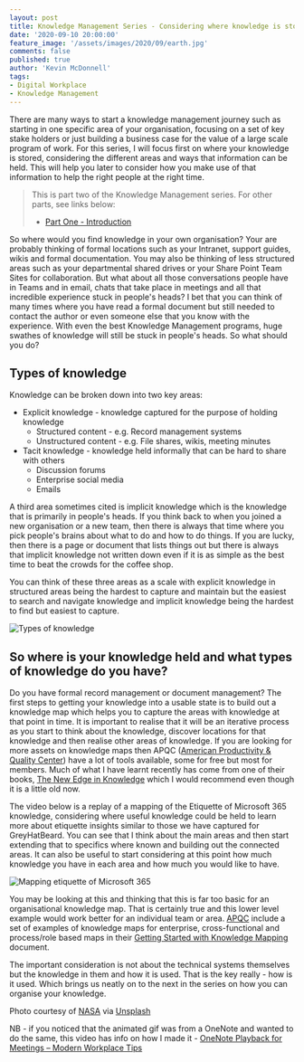 ```yaml
---
layout: post
title: Knowledge Management Series - Considering where knowledge is stored
date: '2020-09-10 20:00:00'
feature_image: '/assets/images/2020/09/earth.jpg'
comments: false
published: true
author: 'Kevin McDonnell'
tags:
- Digital Workplace
- Knowledge Management
---
```

There are many ways to start a knowledge management journey such as starting in one specific area of your organisation, focusing on a set of key stake holders or just building a business case for the value of a large scale program of work. For this series, I will focus first on where your knowledge is stored, considering the different areas and ways that information can be held. This will help you later to consider how you make use of that information to help the right people at the right time.

> This is part two of the Knowledge Management series. For other parts, see links below:
> * [Part One - Introduction](/2020/09/03/Knowledge-Management-Series.html)

So where would you find knowledge in your own organisation? Your are probably thinking of formal locations such as your Intranet, support guides, wikis and formal documentation. You may also be thinking of less structured areas such as your departmental shared drives or your Share Point Team Sites for collaboration. But what about all those conversations people have in Teams and in email, chats that take place in meetings and all that incredible experience stuck in people's heads? I bet that you can think of many times where you have read a formal document but still needed to contact the author or even someone else that you know with the experience. With even the best Knowledge Management programs, huge swathes of knowledge will still be stuck in people's heads. So what should you do?

## Types of knowledge

Knowledge can be broken down into two key areas:

- Explicit knowledge - knowledge captured for the purpose of holding knowledge
	- Structured content - e.g. Record management systems
	- Unstructured content  - e.g. File shares, wikis, meeting minutes
- Tacit knowledge - knowledge held informally that can be hard to share with others
	- Discussion forums
	- Enterprise social media
	- Emails

A third area sometimes cited is implicit knowledge which is the knowledge that is primarily in people's heads. If you think back to when you joined a new organisation or a new team, then there is always that time where you pick people's brains about what to do and how to do things. If you are lucky, then there is a page or document that lists things out but there is always that implicit knowledge not written down even if it is as simple as the best time to beat the crowds for the coffee shop.

You can think of these three areas as a scale with explicit knowledge in structured areas being the hardest to capture and maintain but the easiest to search and navigate knowledge and implicit knowledge being the hardest to find but easiest to capture.
		
![Types of knowledge](/assets/images/2020/09/TypesOfKnowledge.jpg)

## So where is your knowledge held and what types of knowledge do you have?

Do you have formal record management or document management? The first steps to getting your knowledge into a usable state is to build out a knowledge map which helps you to capture the areas with knowledge at that point in time. It is important to realise that it will be an iterative process as you start to think about the knowledge, discover locations for that knowledge and then realise other areas of knowledge. If you are looking for more assets on knowledge maps then APQC ([American Productivity & Quality Center](https://www.apqc.org/)) have a lot of tools available, some for free but most for members. Much of what I have learnt recently has come from one of their books, [The New Edge in Knowledge](http://www.newedgeinknowledge.com/) which I would recommend even though it is a little old now.

The video below is a replay of a mapping of the Etiquette of Microsoft 365 knowledge, considering where useful knowledge could be held to learn more about etiquette insights similar to those we have captured for GreyHatBeard. You can see that I think about the main areas and then start extending that to specifics where known and building out the connected areas. It can also be useful to start considering at this point how much knowledge you have in each area and how much you would like to have. 

![Mapping etiquette of Microsoft 365](/assets/images/2020/09/MappingEtiquetteOfMicrosoft365.gif)

You may be looking at this and thinking that this is far too basic for an organisational knowledge map. That is certainly true and this lower level example would work better for an individual team or area. [APQC](https://www.apqc.org/) include a set of examples of knowledge maps for enterprise, cross-functional and process/role based maps in their [Getting Started with Knowledge Mapping](https://www.apqc.org/system/files/K06334_Getting_Started_Knowledge_Mapping.pdf) document. 

The important consideration is not about the technical systems themselves but the knowledge in them and how it is used. That is the key really - how is it used. Which brings us neatly on to the next in the series on how you can organise your knowledge.

Photo courtesy of [NASA](https://unsplash.com/@nasa?utm_source=unsplash&amp;utm_medium=referral&amp;utm_content=creditCopyText) via [Unsplash](https://unsplash.com)

NB - if you noticed that the animated gif was from a OneNote and wanted to do the same, this video has info on how I made it - [OneNote Playback for Meetings – Modern Workplace Tips](https://www.youtube.com/watch?v=3dDlo1qAhPA)
